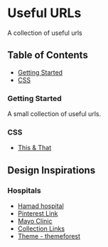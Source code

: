 # Useful URLs
A collection of useful urls

## Table of Contents

- [Getting Started](#start)
- [CSS](#css)

### Getting Started
A small collection of useful urls.

### CSS
- [This & That](https://thisthat.dev/)


## Design Inspirations

### Hospitals
- [Hamad hospital](https://www.hamad.qa/EN/Pages/default.aspx)
- [Pinterest Link](https://www.pinterest.com/EmranXDr/hospital-website-concept/)
- [Mayo Clinic](https://www.mayoclinic.org/)
- [Collection Links](https://www.intechnic.com/blog/12-best-hospital-and-healthcare-websites/)
- [Theme - themeforest](https://demo.kaliumtheme.com/medical/)

